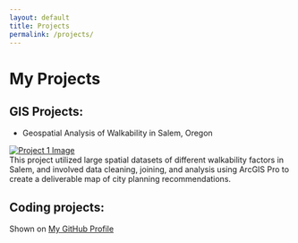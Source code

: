 ```yaml
---
layout: default
title: Projects
permalink: /projects/
---
```


# My Projects

## GIS Projects:

- Geospatial Analysis of Walkability in Salem, Oregon

<div class="project">
  <a href="{{ site.baseurl }}/assets/Salem_Final_Project.pdf">
    <img src="{{ site.baseurl }}/assets/FinalMapNeighborhoodIssues.jpg" alt="Project 1 Image" class="project-image">
  </a>
  <div class="project-description">
    This project utilized large spatial datasets of different walkability factors in Salem, and involved data cleaning, joining, and analysis using ArcGIS Pro to create a deliverable map of city planning recommendations.
  </div>
</div>

## Coding projects:

Shown on [My GitHub Profile](https://github.com/siegelhannah)
<br><br>
